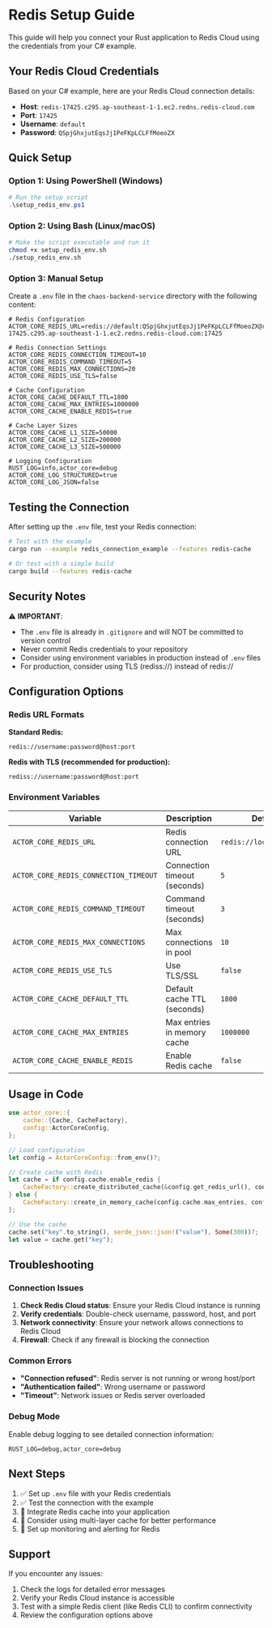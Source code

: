 # Redis Setup Guide

This guide will help you connect your Rust application to Redis Cloud using the credentials from your C# example.

## Your Redis Cloud Credentials

Based on your C# example, here are your Redis Cloud connection details:
- **Host**: `redis-17425.c295.ap-southeast-1-1.ec2.redns.redis-cloud.com`
- **Port**: `17425`
- **Username**: `default`
- **Password**: `QSpjGhxjutEqsJj1PeFKpLCLFfMoeoZX`

## Quick Setup

### Option 1: Using PowerShell (Windows)
```powershell
# Run the setup script
.\setup_redis_env.ps1
```

### Option 2: Using Bash (Linux/macOS)
```bash
# Make the script executable and run it
chmod +x setup_redis_env.sh
./setup_redis_env.sh
```

### Option 3: Manual Setup
Create a `.env` file in the `chaos-backend-service` directory with the following content:

```env
# Redis Configuration
ACTOR_CORE_REDIS_URL=redis://default:QSpjGhxjutEqsJj1PeFKpLCLFfMoeoZX@redis-17425.c295.ap-southeast-1-1.ec2.redns.redis-cloud.com:17425

# Redis Connection Settings
ACTOR_CORE_REDIS_CONNECTION_TIMEOUT=10
ACTOR_CORE_REDIS_COMMAND_TIMEOUT=5
ACTOR_CORE_REDIS_MAX_CONNECTIONS=20
ACTOR_CORE_REDIS_USE_TLS=false

# Cache Configuration
ACTOR_CORE_CACHE_DEFAULT_TTL=1800
ACTOR_CORE_CACHE_MAX_ENTRIES=1000000
ACTOR_CORE_CACHE_ENABLE_REDIS=true

# Cache Layer Sizes
ACTOR_CORE_CACHE_L1_SIZE=50000
ACTOR_CORE_CACHE_L2_SIZE=200000
ACTOR_CORE_CACHE_L3_SIZE=500000

# Logging Configuration
RUST_LOG=info,actor_core=debug
ACTOR_CORE_LOG_STRUCTURED=true
ACTOR_CORE_LOG_JSON=false
```

## Testing the Connection

After setting up the `.env` file, test your Redis connection:

```bash
# Test with the example
cargo run --example redis_connection_example --features redis-cache

# Or test with a simple build
cargo build --features redis-cache
```

## Security Notes

⚠️ **IMPORTANT**: 
- The `.env` file is already in `.gitignore` and will NOT be committed to version control
- Never commit Redis credentials to your repository
- Consider using environment variables in production instead of `.env` files
- For production, consider using TLS (rediss://) instead of redis://

## Configuration Options

### Redis URL Formats

**Standard Redis:**
```
redis://username:password@host:port
```

**Redis with TLS (recommended for production):**
```
rediss://username:password@host:port
```

### Environment Variables

| Variable | Description | Default |
|----------|-------------|---------|
| `ACTOR_CORE_REDIS_URL` | Redis connection URL | `redis://localhost:6379` |
| `ACTOR_CORE_REDIS_CONNECTION_TIMEOUT` | Connection timeout (seconds) | `5` |
| `ACTOR_CORE_REDIS_COMMAND_TIMEOUT` | Command timeout (seconds) | `3` |
| `ACTOR_CORE_REDIS_MAX_CONNECTIONS` | Max connections in pool | `10` |
| `ACTOR_CORE_REDIS_USE_TLS` | Use TLS/SSL | `false` |
| `ACTOR_CORE_CACHE_DEFAULT_TTL` | Default cache TTL (seconds) | `1800` |
| `ACTOR_CORE_CACHE_MAX_ENTRIES` | Max entries in memory cache | `1000000` |
| `ACTOR_CORE_CACHE_ENABLE_REDIS` | Enable Redis cache | `false` |

## Usage in Code

```rust
use actor_core::{
    cache::{Cache, CacheFactory},
    config::ActorCoreConfig,
};

// Load configuration
let config = ActorCoreConfig::from_env()?;

// Create cache with Redis
let cache = if config.cache.enable_redis {
    CacheFactory::create_distributed_cache(&config.get_redis_url(), config.cache.default_ttl)?
} else {
    CacheFactory::create_in_memory_cache(config.cache.max_entries, config.cache.default_ttl)
};

// Use the cache
cache.set("key".to_string(), serde_json::json!("value"), Some(300))?;
let value = cache.get("key");
```

## Troubleshooting

### Connection Issues
1. **Check Redis Cloud status**: Ensure your Redis Cloud instance is running
2. **Verify credentials**: Double-check username, password, host, and port
3. **Network connectivity**: Ensure your network allows connections to Redis Cloud
4. **Firewall**: Check if any firewall is blocking the connection

### Common Errors
- **"Connection refused"**: Redis server is not running or wrong host/port
- **"Authentication failed"**: Wrong username or password
- **"Timeout"**: Network issues or Redis server overloaded

### Debug Mode
Enable debug logging to see detailed connection information:
```env
RUST_LOG=debug,actor_core=debug
```

## Next Steps

1. ✅ Set up `.env` file with your Redis credentials
2. ✅ Test the connection with the example
3. 🔄 Integrate Redis cache into your application
4. 🔄 Consider using multi-layer cache for better performance
5. 🔄 Set up monitoring and alerting for Redis

## Support

If you encounter any issues:
1. Check the logs for detailed error messages
2. Verify your Redis Cloud instance is accessible
3. Test with a simple Redis client (like Redis CLI) to confirm connectivity
4. Review the configuration options above
